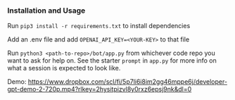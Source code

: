 ### Installation and Usage
Run `pip3 install -r requirements.txt` to install dependencies

Add an .env file and add `OPENAI_API_KEY=<YOUR-KEY>` to that file

Run `python3 <path-to-repo>/bot/app.py` from whichever code repo you want to ask for help on.
See the starter `prompt` in `app.py` for more info on what a session is expected to look like.

Demo:
https://www.dropbox.com/scl/fi/5p7li6i8im2gg46mppe6j/developer-gpt-demo-2-720p.mp4?rlkey=2hysitpizvl8y0rxz6epsj9nk&dl=0

